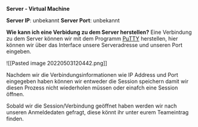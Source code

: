 **Server - Virtual Machine**

**Server IP**: unbekannt
**Server Port**: unbekannt

**Wie kann ich eine Verbidung zu dem Server herstellen?**
Eine Verbindung zu dem Server können wir mit dem Programm [PuTTY](https://www.chiark.greenend.org.uk/~sgtatham/putty/latest.html) herstellen, hier können wir über das Interface unsere Serveradresse und unseren Port eingeben.

![[Pasted image 20220503120442.png]]

Nachdem wir die Verbindungsinformationen wie IP Address und Port eingegeben haben können wir entweder die Session speichern damit wir diesen Prozess nicht wiederholen müssen oder einafch eine Session öffnen.

Sobald wir die Session/Verbindung geöffnet haben werden wir nach unseren Anmeldedaten gefragt, diese könnt ihr unter eurem Teameintrag finden.

